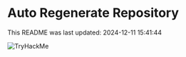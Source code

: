 # Auto Regenerate Repository

This README was last updated: 2024-12-11 15:41:44

 ![TryHackMe](https://tryhackme.com/badge/533634)